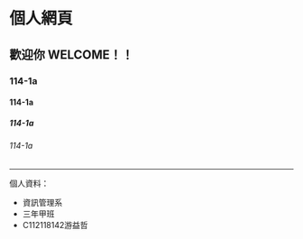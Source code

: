 # 個人網頁
## 歡迎你 WELCOME！！
### 114-1a
#### 114-1a
##### 114-1a
###### 114-1a

---------
個人資料：
- 資訊管理系
- 三年甲班
- C112118142游益哲
